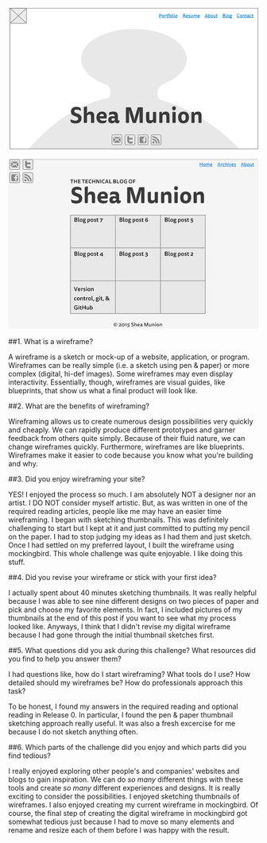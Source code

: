 ![This is my website's index wireframe.](imgs/wireframe-index.png)


![This is my blog's index wireframe.](imgs/wireframe-blog-index.png)



##1. What is a wireframe?

A wireframe is a sketch or mock-up of a website, application, or program. Wireframes can be really simple (i.e. a sketch using pen & paper) or more complex (digital, hi-def images). Some wireframes may even display interactivity. Essentially, though, wireframes are visual guides, like blueprints, that show us what a final product will look like.

##2. What are the benefits of wireframing?

Wireframing allows us to create numerous design possibilities very quickly and cheaply. We can rapidly produce different prototypes and garner feedback from others quite simply. Because of their fluid nature, we can change wireframes quickly. Furthermore, wireframes are like blueprints. Wireframes make it easier to code because you know what you're building and why.

##3. Did you enjoy wireframing your site?

YES! I enjoyed the process so much. I am absolutely NOT a designer nor an artist. I DO NOT consider myself artistic. But, as was written in one of the required reading articles, people like me may have an easier time wireframing. I began with sketching thumbnails. This was definitely challenging to start but I kept at it and just committed to putting my pencil on the paper. I had to stop judging my ideas as I had them and just sketch. Once I had settled on my preferred layout, I built the wireframe using mockingbird. This whole challenge was quite enjoyable. I like doing this stuff.


##4. Did you revise your wireframe or stick with your first idea?

I actually spent about 40 minutes sketching thumbnails. It was really helpful because I was able to see nine different designs on two pieces of paper and pick and choose my favorite elements. In fact, I included pictures of my thumbnails at the end of this post if you want to see what my process looked like. Anyways, I think that I didn't revise my digital wireframe because I had gone through the initial thumbnail sketches first.

##5. What questions did you ask during this challenge? What resources did you find to help you answer them?

I had questions like, how do I start wireframing? What tools do I use? How detailed should my wireframes be? How do professionals approach this task?

To be honest, I found my answers in the required reading and optional reading in Release 0. In particular, I found the pen & paper thumbnail sketching approach really useful. It was also a fresh excercise for me because I do not sketch anything often.

##6. Which parts of the challenge did you enjoy and which parts did you find tedious?

I really enjoyed exploring other people's and companies' websites and blogs to gain inspiration. We can do *so many* different things with these tools and create *so many* different experiences and designs. It is really exciting to consider the possibilities. I enjoyed sketching thumbnails of wireframes. I also enjoyed creating my current wireframe in mockingbird. Of course, the final step of creating the digital wireframe in mockingbird got somewhat tedious just because I had to move so many elements and rename and resize each of them before I was happy with the result.
